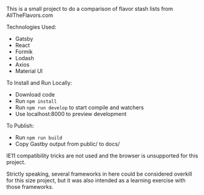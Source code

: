 This is a small project to do a comparison of flavor stash lists from AllTheFlavors.com

Technologies Used:
* Gatsby
* React 
* Formik 
* Lodash
* Axios 
* Material UI

To Install and Run Locally:
* Download code
* Run `npm install`
* Run `npm run develop` to start compile and watchers
* Use localhost:8000 to preview development

To Publish:
* Run `npm run build`
* Copy Gastby output from public/ to docs/ 

IE11 compatibility tricks are not used and the browser is unsupported for this project. 


Strictly speaking, several frameworks in here could be considered overkill for this size project, but it was also intended as a learning exercise with those frameworks. 
